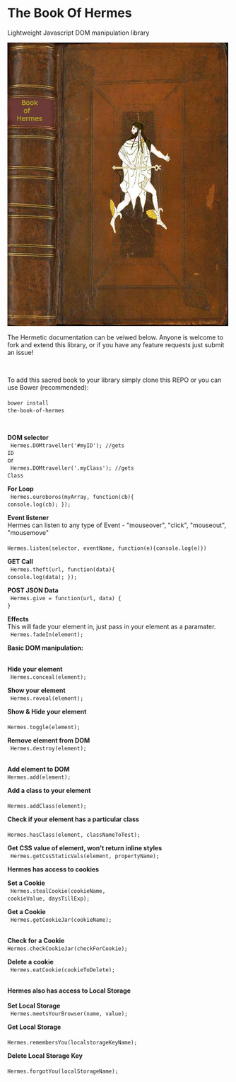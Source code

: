 # The Book Of Hermes
Lightweight Javascript DOM manipulation library

<img src='https://raw.githubusercontent.com/nousacademy/TheBookOfHermes/master/CorpusHermeticum/bookcover.jpg'>

The Hermetic documentation can be veiwed below. Anyone is welcome to fork and extend this library, or if you have any feature requests just submit an issue!

<br>

To add this sacred book to your library simply clone this REPO or you can use Bower (recommended):
<br>
<br>
 <code>bower install the-book-of-hermes</code>

<br>

<b>DOM selector </b>
<br>
<code>
Hermes.DOMtraveller('#myID'); //gets ID
</code> 
<br> 
       or
<br>
<code>
Hermes.DOMtraveller('.myClass'); //gets Class
</code>
<br>

<b>For Loop</b>
<br>
<code>
Hermes.ouroboros(myArray, function(cb){
	console.log(cb);
});
</code>
<br>

<b>Event listener</b>
<br>
Hermes can listen to any type of Event - "mouseover", "click", "mouseout", "mousemove"
<br>
<code>
Hermes.listen(selector, eventName, function(e){console.log(e)})
</code>
<br>

<b>GET Call</b>
<br>
<code>
Hermes.theft(url, function(data){
	console.log(data);
});
</code>
<br>

<b>POST JSON Data</b>
<br>
<code>
Hermes.give = function(url, data) {   }
</code>
<br>

<b>Effects</b>
<br>
This will fade your element in, just pass in your element as a paramater.
<br>
<code>
Hermes.fadeIn(element);
</code>
<br>

<b>Basic DOM manipulation:</b>
<br>
<br>

<b>Hide your element</b>
<br>
<code>
Hermes.conceal(element);
</code>
<br>

<b>Show your element</b>
<br>
<code>
Hermes.reveal(element);
</code>
<br>

<b>Show & Hide your element</b>
<br>
<code>
Hermes.toggle(element);
</code>
<br>

<b>Remove element from DOM</b>
<br>
<code>
Hermes.destroy(element);
</code>
<br>

<b>Add element to DOM</b>
<br>
<code>Hermes.add(element);</code>
<br>

<b>Add a class to your element</b>
<br>
<code>
Hermes.addClass(element);
</code>
<br>

<b>Check if your element has a particular class</b>
<br>
<code>
Hermes.hasClass(element, classNameToTest);
</code>
<br>

<b>Get CSS value of element, won't return inline styles</b>
<br>
<code>
Hermes.getCssStaticVals(element, propertyName);
</code>
<br>

<b>Hermes has access to cookies</b>
<br>


<b>Set a Cookie</b>
<br>
<code>
Hermes.stealCookie(cookieName, cookieValue, daysTillExp);
</code>
<br>

<b>Get a Cookie</b>
<br>
<code>
Hermes.getCookieJar(cookieName);
</code>
<br>

<b>Check for a Cookie</b>
<br>
<code>Hermes.checkCookieJar(checkForCookie);</code>
<br>

<b>Delete a cookie</b>
<br>
<code>
Hermes.eatCookie(cookieToDelete);
</code>
<br>

<b>Hermes also has access to Local Storage</b>
<br>
<br>
<b>Set Local Storage</b>
<br>
<code>
Hermes.meetsYourBrowser(name, value);
</code>
<br>

<b>Get Local Storage</b>
<br>
<code>
Hermes.remembersYou(localstorageKeyName);
</code>
<br>

<b>Delete Local Storage Key</b>
<br>
<code>
Hermes.forgotYou(localStorageName);
</code>





